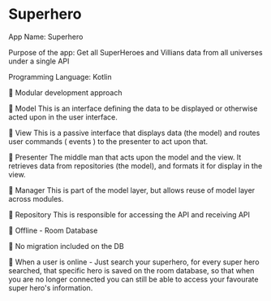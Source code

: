 # Superhero

App Name: Superhero

Purpose of the app: Get all SuperHeroes and Villians data from all universes under a single API

Programming Language: Kotlin


Modular development approach


Model This is an interface defining the data to be displayed or otherwise
acted upon in the user interface.


View This is a passive interface that displays data (the model) and routes
user commands ( events ) to the presenter to act upon that.


Presenter The middle man that acts upon the model and the view. It
retrieves data from repositories (the model), and formats it for display in the
view.


Manager This is part of the model layer, but allows reuse of model layer
across modules.


Repository This is responsible for accessing the API and receiving API

 Offline - Room Database

 No migration included on the DB

 When a user is online - Just search your superhero, for every super hero searched,
that specific hero is saved on the room database, so that when you are no longer
connected you can still be able to access your favourate super hero's information.

